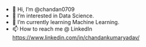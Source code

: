 - 👋 Hi, I’m @chandan0709
- 👀 I’m interested in Data Science. 
- 🌱 I’m currently learning Machine Learning.
- 📫 How to reach me @ LinkedIn https://www.linkedin.com/in/chandankumaryadav/

<!---
chandan0709/chandan0709 is a ✨ special ✨ repository because its `README.md` (this file) appears on your GitHub profile.
You can click the Preview link to take a look at your changes.
--->
